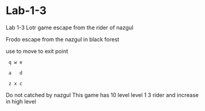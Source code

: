 # Lab-1-3
Lab 1-3 Lotr game escape from the rider of nazgul

 Frodo escape from the nazgul in black forest
 
 use                    to move to exit point
 
 
     q w e 
 
     a   d
     
     z x c
  
 Do not catched by nazgul 
 This game has 10 level 
 level 1 3 rider and increase in high level
